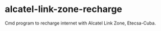 # alcatel-link-zone-recharge
Cmd program to recharge internet with Alcatel Link Zone, Etecsa-Cuba. 
